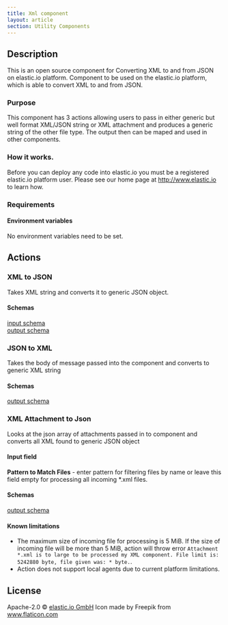 ```yaml
---
title: Xml component
layout: article
section: Utility Components
---
```




## Description
This is an open source component for Converting XML to and from JSON on elastic.io platform.
Component to be used on the elastic.io platform, which is able to convert XML to and from JSON.
### Purpose
This component has 3 actions allowing users to pass in either generic but well format XML/JSON string or XML attachment and produces a generic string of the other file type. The output then can be maped and used in other components.

### How it works.
Before you can deploy any code into elastic.io you must be a registered elastic.io platform user. Please see our home page at http://www.elastic.io to learn how.

### Requirements
#### Environment variables
No environment variables need to be set.

## Actions

### XML to JSON
Takes XML string and converts it to generic JSON object.

#### Schemas
[input schema](lib/schemas/xmlToJson.in.json) \
[output schema](lib/schemas/xmlToJson.out.json)

### JSON to XML
Takes the body of message passed into the component and converts to generic XML string

#### Schemas
[output schema](lib/schemas/jsonToXml.out.json)

### XML Attachment to Json
Looks at the json array of attachments passed in to component and converts all XML found to generic JSON object

#### Input field
**Pattern to Match Files** - enter pattern for filtering files by name or leave this field empty for processing all incoming *.xml files.

#### Schemas
[output schema](lib/schemas/xmlToJson.out.json)

#### Known limitations
 - The maximum size of incoming file for processing is 5 MiB. If the size of incoming file will be more than 5 MiB, action will throw error `Attachment *.xml is to large to be processed my XML component. File limit is: 5242880 byte, file given was: * byte.`.
 - Action does not support local agents due to current platform limitations.

## License

Apache-2.0 © [elastic.io GmbH](https://elastic.io)
Icon made by Freepik from www.flaticon.com
